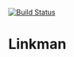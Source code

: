 [![Build Status](https://travis-ci.org/dikeert/linkman.svg?branch=master)](https://travis-ci.org/dikeert/linkman)

# Linkman

